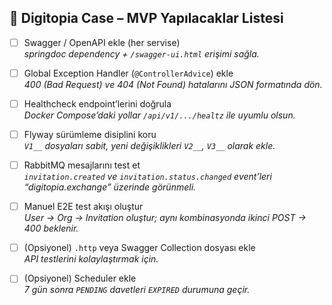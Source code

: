 ## 🧩 Digitopia Case – MVP Yapılacaklar Listesi

- [ ] Swagger / OpenAPI ekle (her servise)  
  *springdoc dependency + `/swagger-ui.html` erişimi sağla.*

- [ ] Global Exception Handler (`@ControllerAdvice`) ekle  
  *400 (Bad Request) ve 404 (Not Found) hatalarını JSON formatında dön.*

- [ ] Healthcheck endpoint’lerini doğrula  
  *Docker Compose’daki yollar `/api/v1/.../healtz` ile uyumlu olsun.*

- [ ] Flyway sürümleme disiplini koru  
  *`V1__` dosyaları sabit, yeni değişiklikleri `V2__`, `V3__` olarak ekle.*

- [ ] RabbitMQ mesajlarını test et  
  *`invitation.created` ve `invitation.status.changed` event’leri “digitopia.exchange” üzerinde görünmeli.*

- [ ] Manuel E2E test akışı oluştur  
  *User → Org → Invitation oluştur; aynı kombinasyonda ikinci POST → 400 beklenir.*

- [ ] (Opsiyonel) `.http` veya Swagger Collection dosyası ekle  
  *API testlerini kolaylaştırmak için.*

- [ ] (Opsiyonel) Scheduler ekle  
  *7 gün sonra `PENDING` davetleri `EXPIRED` durumuna geçir.*
